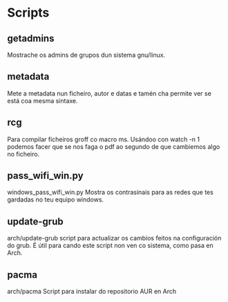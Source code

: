 # Scripts
## getadmins
Mostrache os admins de grupos dun sistema gnu/linux.

## metadata
Mete a metadata nun ficheiro, autor e datas e tamén cha permite ver se está coa mesma sintaxe.

## rcg
Para compilar ficheiros groff co macro ms. Usándoo con watch -n 1 podemos facer que se nos faga o pdf ao segundo de que cambiemos algo no ficheiro.

## pass\_wifi\_win.py
windows\_pass\_wifi\_win.py
Mostra os contrasinais para as redes que tes gardadas no teu equipo windows.

## update-grub
arch/update-grub
script para actualizar os cambios feitos na configuración do grub. É útil para cando este script non ven co sistema, como pasa en Arch.

## pacma
arch/pacma
Script para instalar do repositorio AUR en Arch
